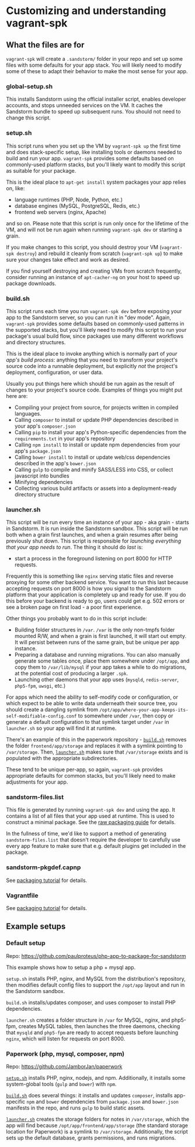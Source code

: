 # Customizing and understanding vagrant-spk

## What the files are for
`vagrant-spk` will create a `.sandstorm/` folder in your repo and set up some
files with some defaults for your app stack.  You will likely need to modify
some of these to adapt their behavior to make the most sense for your app.

### global-setup.sh
This installs Sandstorm using the official installer script, enables developer
accounts, and stops unneeded services on the VM.  It caches the Sandstorm
bundle to speed up subsequent runs. You should not need to change this script.

### setup.sh
This script runs when you set up the VM by `vagrant-spk up` the first time and
does stack-specific setup, like installing tools or daemons needed to build and
run your app.  `vagrant-spk` provides some defaults based on commonly-used platform
stacks, but you'll likely want to modify this script as suitable for your package.

This is the ideal place to `apt-get install` system packages your app relies on,
like:

  - language runtimes (PHP, Node, Python, etc.)
  - database engines (MySQL, PostgreSQL, Redis, etc.)
  - frontend web servers (nginx, Apache)

and so on.  Please note that this script is run only once for the lifetime of
the VM, and will not be run again when running `vagrant-spk dev` or starting a
grain.

If you make changes to this script, you should destroy your VM (`vagrant-spk destroy`)
and rebuild it cleanly from scratch (`vagrant-spk up`) to make sure your
changes take effect and work as desired.

If you find yourself destroying and creating VMs from scratch frequently,
consider running an instance of `apt-cacher-ng` on your host to speed up
package downloads.

### build.sh
This script runs each time you run `vagrant-spk dev` before exposing your app
to the Sandstorm server, so you can run it in "dev mode".  Again, `vagrant-spk`
provides some defaults based on commonly-used patterns in the supported stacks,
but you'll likely need to modify this script to run your package's usual build
flow, since packages use many different workflows and directory structures.

This is the ideal place to invoke anything which is normally part of *your app's
build process*: anything that you need to transform your project's source code
into a runnable deployment, but explicitly *not* the project's deployment,
configuration, or user data.

Usually you put things here which should be run again as the result of changes
to your project's source code.  Examples of things you might put here are:

- Compiling your project from source, for projects written in compiled languages.
- Calling `composer` to install or update PHP dependencies described in your app's `composer.json`
- Calling `pip` to install your app's Python-specific dependencies from the `requirements.txt` in your app's repository
- Calling `npm install` to install or update npm dependencies from your app's `package.json`
- Calling `bower install` to install or update web/css dependencies described in the app's `bower.json`
- Calling `gulp` to compile and minify SASS/LESS into CSS, or collect javascript into bundles
- Minifying dependencies
- Collecting various build artifacts or assets into a deployment-ready directory structure

### launcher.sh
This script will be run every time an instance of your app - aka grain - starts
in Sandstorm.  It is run inside the Sandstorm sandbox.  This script will be run
both when a grain first launches, and when a grain resumes after being
previously shut down.  This script is responsible for *launching everything that
your app needs to run*.  The thing it should do *last* is:

- start a process in the foreground listening on port 8000 for HTTP requests.

Frequently this is something like `nginx` serving static files and reverse
proxying for some other backend service.  You want to run this last because
accepting requests on port 8000 is how you signal to the Sandstorm platform
that your application is completely up and ready for use.  If you do this
before your backend is ready to go, users could get e.g. 502 errors or see a
broken page on first load - a poor first experience.

Other things you probably want to do in this script include:

- Building folder structures in `/var`.  `/var` is the only non-tmpfs folder mounted R/W, and when a grain is first launched, it will start out empty.  It will persist between runs of the same grain, but be unique per app instance.
- Preparing a database and running migrations.  You can also manually generate some tables once, place them somewhere under `/opt/app`, and copy them to `/var/lib/mysql` if your app takes a while to do migrations, at the potential cost of producing a larger `.spk`.
- Launching other daemons that your app uses (`mysqld`, `redis-server`, `php5-fpm`, `uwsgi`, etc.)

For apps which need the ability to self-modify code or configuration, or which
expect to be able to write data underneath their source tree, you
should create a dangling symlink from
`/opt/app/where-your-app-keeps-its-self-modifiable-config.conf` to somewhere
under `/var`, then copy or generate a default configuration to that symlink target under `/var` in
`launcher.sh` so your app will find it at runtime.

There's an example of this in the paperwork repository -
[`build.sh`](https://github.com/JamborJan/paperwork/blob/cf4b11631e9cda9d45196b1a545a116376e630af/.sandstorm/build.sh#L35)
removes the folder `frontend/app/storage` and replaces it with a symlink
pointing to `/var/storage`.  Then,
[`launcher.sh`](https://github.com/JamborJan/paperwork/blob/cf4b11631e9cda9d45196b1a545a116376e630af/.sandstorm/launcher.sh#L16-24)
makes sure that `/var/storage` exists and is populated with the appropriate
subdirectories.

These tend to be unique per-app, so again, `vagrant-spk` provides appropriate
defaults for common stacks, but you'll likely need to make adjustments for your
app.

### sandstorm-files.list

This file is generated by running `vagrant-spk dev` and using the app.
It contains a list of all files that your app used at runtime.  This
is used to construct a minimal package. See the [raw packaging
guide](raw-packaging-guide.md) for details.

In the fullness of time, we'd like to support a method of generating
`sandstorm-files.list` that doesn't require the developer to carefully
use every app feature to make sure that e.g. default plugins get
included in the package.

### sandstorm-pkgdef.capnp

See [packaging tutorial](packaging-tutorial.md) for details.

### Vagrantfile

See [packaging tutorial](packaging-tutorial.md) for details.

## Example setups

### Default setup

Repo: https://github.com/paulproteus/php-app-to-package-for-sandstorm

This example shows how to setup a php + mysql app.

`setup.sh` installs PHP, nginx, and MySQL from the distribution's repository,
then modifies default config files to support the `/opt/app` layout and run
in the Sandstorm sandbox.

`build.sh` installs/updates composer, and uses composer to install PHP
dependencies.

`launcher.sh` creates a folder structure in `/var` for MySQL, nginx, and
php5-fpm, creates MySQL tables, then launches the three daemons, checking that
`mysqld` and `php5-fpm` are ready to accept requests before launching `nginx`,
which will listen for requests on port 8000.

### Paperwork (php, mysql, composer, npm)
Repo: https://github.com/JamborJan/paperwork

[`setup.sh`](https://github.com/JamborJan/paperwork/blob/master/.sandstorm/setup.sh)
installs PHP, nginx, nodejs, and npm.  Additionally, it installs some
system-global tools (`gulp` and `bower`) with `npm`.

[`build.sh`](https://github.com/JamborJan/paperwork/blob/master/.sandstorm/build.sh)
does several things: it installs and updates `composer`, installs app-specific
`npm` and `bower` dependencies from `package.json` and `bower.json` manifests
in the repo, and runs `gulp` to build static assets.

[`launcher.sh`](https://github.com/JamborJan/paperwork/blob/master/.sandstorm/launcher.sh)
creates the storage folders for notes in `/var/storage`, which the app will
find because `/opt/app/frontend/app/storage` (the standard storage location for
Paperwork) is a symlink to `/var/storage`.  Additionally, the script sets up
the default database, grants permissions, and runs migrations.
